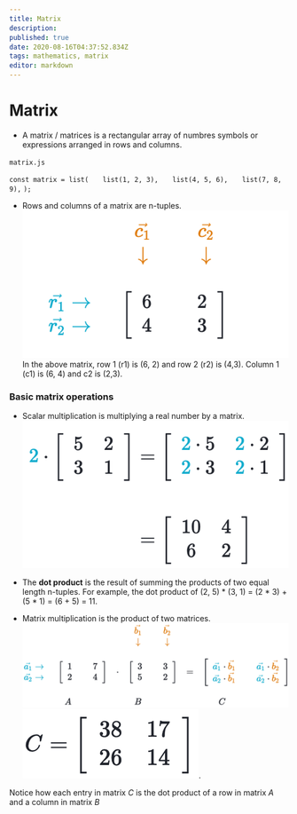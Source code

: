 ```yaml
---
title: Matrix
description: 
published: true
date: 2020-08-16T04:37:52.834Z
tags: mathematics, matrix
editor: markdown
---
```


# Matrix
* A matrix / matrices is a rectangular array of numbres symbols or expressions arranged in rows and columns.

`matrix.js`

`const matrix = list(`
`	list(1, 2, 3),`
` 	list(4, 5, 6),`
`  	list(7, 8, 9),`
`);`

* Rows and columns of a matrix are n-tuples.![matrix_column_row_diagram.png](/matrix_column_row_diagram.png)
In the above matrix, row 1 (r1) is (6, 2) and row 2 (r2) is (4,3). Column 1 (c1) is (6, 4) and c2 is (2,3).
### Basic matrix operations

* Scalar multiplication is multiplying a real number by a matrix. 
![screen_shot_2020-08-15_at_7.47.46_pm.png](/screen_shot_2020-08-15_at_7.47.46_pm.png)
 
 
 * The **dot product** is the result of summing the products of two equal length n-tuples. For example, the dot product of (2, 5) * (3, 1) = (2 * 3) + (5 * 1) = (6 + 5) = 11.
 
 * Matrix multiplication is the product of two matrices. 
 ![matrix_multiplication_diagram.png](/matrix_multiplication_diagram.png)
 ![matrix_multiplication_answer.png](/matrix_multiplication_answer.png).
 
 Notice how each entry in matrix *C* is the dot product of a row in matrix *A* and a column in matrix *B*
